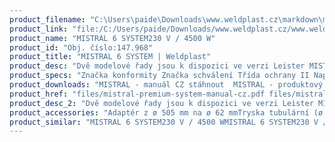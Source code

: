 ```yaml
---
product_filename: "C:\Users\paide\Downloads\www.weldplast.cz\markdown\mistral-6-system239.md"
product_link: "file:/C:/Users/paide/Downloads/www.weldplast.cz/www.weldplast.cz/mistral-6-system239"
product_name: "MISTRAL 6 SYSTEM230 V / 4500 W"
product_id: "Obj. číslo:147.968"
product_title: "MISTRAL 6 SYSTEM | Weldplast"
product_desc: "Dvě modelové řady jsou k dispozici ve verzi Leister MISTRAL 6 SYSTEM. Se svými bezuhlíkovými motory jsou tato kompaktní horkovzdušná dmychadla určena pro dlouhodobý nepřetržitý provoz. Zařízení Leister MISTRAL 6 SYSTEM pracuje s uzavřeným okruhem regulace (konkrétní teplota) a lze jej ovládat buď pomocí integrované ovládací jednotky nebo externím rozhraním.Bezuhlíkový motor dmychadla pro nepřetržitý provozIntegrovaná ochrana zařízení a topného tělesaMISTRAL 6 SYSTEM navíc nabízí:Možnost nezávisle regulovat ohřev a objem vzduchu pomocí “e-drive”Funkce automatického chlazeníDálkové ovládání teploty a objemu vzduchu pomocí rozhraníIntegrovaná termosondaDigitální zobrazení aktuálních / požadovaných hodnot"
product_specs: "Značka konformity Značka schválení Třída ochrany II NapětíV~230 PříkonW4500 FrekvenceHz50 / 60 Max. teplota°C650 Průtok vzduchul/min100 - 400 Statický tlakPa3000 Úroveň hlučnosti LpAdB65 Hmotnostkg15 Druh certifikaceCCA"
product_downloads: "MISTRAL - manuál CZ stáhnout  MISTRAL - produktový list stáhnout  TECHNOLOGIE HORKÉHO VZDUCHU - katalog stáhnout"
product_href: "files/mistral-premium-system-manual-cz.pdf files/mistral-premium-system-manual-cz.pdf files/mistral-premium-system-produktovy-list.pdf files/mistral-premium-system-produktovy-list.pdf files/katalog-ph-web.pdf files/katalog-ph-web.pdf"
product_desc_2: "Dvě modelové řady jsou k dispozici ve verzi Leister MISTRAL 6 SYSTEM. Se svými bezuhlíkovými motory jsou tato kompaktní horkovzdušná dmychadla určena pro dlouhodobý nepřetržitý provoz. Zařízení Leister MISTRAL 6 SYSTEM pracuje s uzavřeným okruhem regulace (konkrétní teplota) a lze jej ovládat buď pomocí integrované ovládací jednotky nebo externím rozhraním.Bezuhlíkový motor dmychadla pro nepřetržitý provozIntegrovaná ochrana zařízení a topného tělesaMISTRAL 6 SYSTEM navíc nabízí:Možnost nezávisle regulovat ohřev a objem vzduchu pomocí “e-drive”Funkce automatického chlazeníDálkové ovládání teploty a objemu vzduchu pomocí rozhraníIntegrovaná termosondaDigitální zobrazení aktuálních / požadovaných hodnot"
product_accessories: "Adaptér z ø 505 mm na ø 62 mmTryska tubulární (ø 50.5 mm) 590 x 420 x 17 mmTrubka prodlužovací násuvná (ø 50.5 mm) 160 x ø 36.5 mm pro LE 3300Tryska tubulární (ø 50.5 mm) 836 x 660 x 1 mmTryska tubulární (ø 50.5 mm) 900 x 800 x 09 mmTryska tubulární (ø 50.5 mm) 460 x 300 x 2 mmPotenciometr externí10 kΩ 3 m kabel (MISTRAL PREMIUM)Filtr sání Ø 38 mm nerez (MISTRALMONOIGNITER)Spona hadice ø 60 mmHadice vzduchová ø 38 mm PVCPříruba připojovací (ø 50.5/70 mm) násuvnáKabel termosondy prodlužovací 10 mKabel termosondy prodlužovací 4 mKabel termosondy prodlužovací 2 mTermosonda s 1m kabelem a zástrčkou (CSS easy)Adaptér (ø 505 mm)na ø 36.5 mmTryska reflektorová U (ø 505 mm)45 x 250 mm přímáTryska reflektorová děrovaná (ø 505 mm)130 x 150 mm přímáTryska reflektorová zavírací (ø 505 mm)ø 70 mm x 70 mmTryska reflektorová zavírací (ø 505 mm)ø 125 mm x 22 mmTryska reflektorová děrovaná (ø 505 mm)85 x 85 mm přímáTryska štěrbinová (ø 505 mm)150 x 12 mm přímáTryska přeplátovací (ø 50 mm)70 x 10 mm přímáTryska tubulární (ø 50 mm)106 x 162 mm 90° zahnutáTryska reflektorová děrovaná (ø 505 mm)ø 65 mm přímáTryska přeplátovací (ø 50 mm)300 x 6 mm přímáTryska štěrbinová (ø 50 mm)150 x 6 mm přímáTryska štěrbinová (ø 50 mm)100 x 4 mm přímáTryska přeplátovací (ø 50 mm)45 x 12 mm 350 mm dlouháRegulační jednotka CSSbez kabelu šroubové konektory MISTRAL 6 SYSTEM230 V / 4500 WMISTRAL 6 SYSTEM230 V / 3400 W (topná trubka ø50 mm)MISTRAL 6 SYSTEM230 V / 2300 W (topná trubka ø365 mm)"
product_similar: "MISTRAL 6 SYSTEM230 V / 4500 WMISTRAL 6 SYSTEM230 V / 3400 W (topná trubka ø50 mm)MISTRAL 6 SYSTEM230 V / 2300 W (topná trubka ø365 mm)"
---
```

